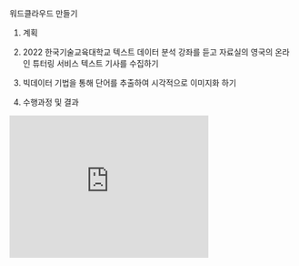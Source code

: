 워드클라우드 만들기

1. 계획

1. 2022 한국기술교육대학교 텍스트 데이터 분석 강좌를 듣고 자료실의 영국의 온라인 튜터링 서비스 텍스트 기사를 수집하기

2. 빅데이터 기법을 통해 단어를 추출하여 시각적으로 이미지화 하기

2. 수행과정 및 결과

<iframe title="[텍스트데이터분석] 워드클라우드 만들기 / 수료증" width="350" height="250" src="https://play-tv.kakao.com/embed/player/cliplink/rvta15rrdvkhlhjh05ewq3hes@my?service=player_share" allowfullscreen frameborder="0" scrolling="no" allow="autoplay; fullscreen; encrypted-media"></iframe>

